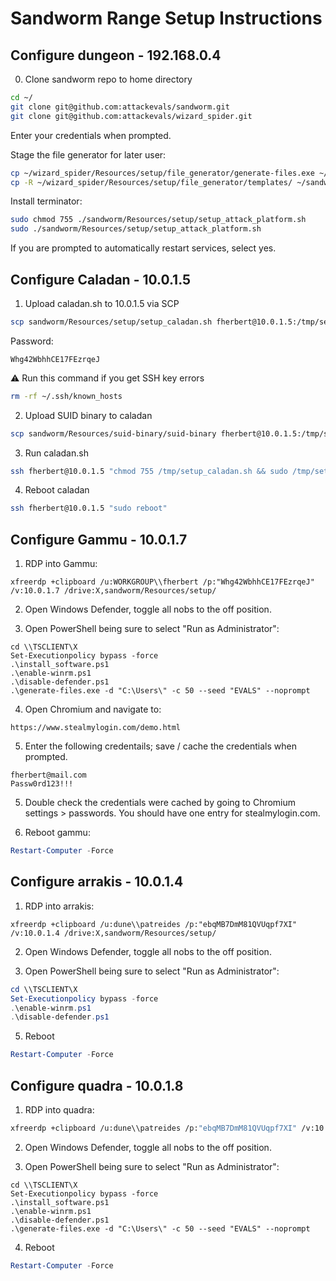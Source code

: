 # Sandworm Range Setup Instructions

## Configure dungeon - 192.168.0.4

0. Clone sandworm repo to home directory

```bash
cd ~/
git clone git@github.com:attackevals/sandworm.git
git clone git@github.com:attackevals/wizard_spider.git
```

Enter your credentials when prompted.

Stage the file generator for later user:

```bash
cp ~/wizard_spider/Resources/setup/file_generator/generate-files.exe ~/sandworm/Resources/setup/
cp -R ~/wizard_spider/Resources/setup/file_generator/templates/ ~/sandworm/Resources/setup/
```

Install terminator:

```bash
sudo chmod 755 ./sandworm/Resources/setup/setup_attack_platform.sh
sudo ./sandworm/Resources/setup/setup_attack_platform.sh 
```

If you are prompted to automatically restart services, select yes.

## Configure Caladan - 10.0.1.5

1. Upload caladan.sh to 10.0.1.5 via SCP

```bash
scp sandworm/Resources/setup/setup_caladan.sh fherbert@10.0.1.5:/tmp/setup_caladan.sh
```

Password:

`Whg42WbhhCE17FEzrqeJ`

:warning: Run this command if you get SSH key errors

```bash
rm -rf ~/.ssh/known_hosts
```

2. Upload SUID binary to caladan

```bash
scp sandworm/Resources/suid-binary/suid-binary fherbert@10.0.1.5:/tmp/suid-binary
```

3. Run caladan.sh

```bash
ssh fherbert@10.0.1.5 "chmod 755 /tmp/setup_caladan.sh && sudo /tmp/setup_caladan.sh && shred /tmp/setup_caladan.sh"
```

4. Reboot caladan

```bash
ssh fherbert@10.0.1.5 "sudo reboot"
```

## Configure Gammu - 10.0.1.7

1. RDP into Gammu:

```
xfreerdp +clipboard /u:WORKGROUP\\fherbert /p:"Whg42WbhhCE17FEzrqeJ" /v:10.0.1.7 /drive:X,sandworm/Resources/setup/
```

2. Open Windows Defender, toggle all nobs to the off position.

3. Open PowerShell being sure to select "Run as Administrator":

```
cd \\TSCLIENT\X
Set-Executionpolicy bypass -force
.\install_software.ps1
.\enable-winrm.ps1
.\disable-defender.ps1
.\generate-files.exe -d "C:\Users\" -c 50 --seed "EVALS" --noprompt
```

4. Open Chromium and navigate to: 

`https://www.stealmylogin.com/demo.html`

5. Enter the following credentails; save / cache the credentials when prompted.

```
fherbert@mail.com
Passw0rd123!!!
```

5. Double check the credentials were cached by going to Chromium settings > passwords. You should have one entry for stealmylogin.com.

6. Reboot gammu:

```powershell
Restart-Computer -Force
```

## Configure arrakis - 10.0.1.4

1. RDP into arrakis:

```
xfreerdp +clipboard /u:dune\\patreides /p:"ebqMB7DmM81QVUqpf7XI" /v:10.0.1.4 /drive:X,sandworm/Resources/setup/
```

2. Open Windows Defender, toggle all nobs to the off position.

3. Open PowerShell being sure to select "Run as Administrator":

```powershell
cd \\TSCLIENT\X
Set-Executionpolicy bypass -force
.\enable-winrm.ps1
.\disable-defender.ps1
```

5. Reboot

```powershell
Restart-Computer -Force
```

## Configure quadra - 10.0.1.8

1. RDP into quadra:

```bash
xfreerdp +clipboard /u:dune\\patreides /p:"ebqMB7DmM81QVUqpf7XI" /v:10.0.1.8 /drive:X,sandworm/Resources/setup/
```

2. Open Windows Defender, toggle all nobs to the off position.

3. Open PowerShell being sure to select "Run as Administrator":

```
cd \\TSCLIENT\X
Set-Executionpolicy bypass -force
.\install_software.ps1
.\enable-winrm.ps1
.\disable-defender.ps1
.\generate-files.exe -d "C:\Users\" -c 50 --seed "EVALS" --noprompt
```

4. Reboot

```powershell
Restart-Computer -Force
```
